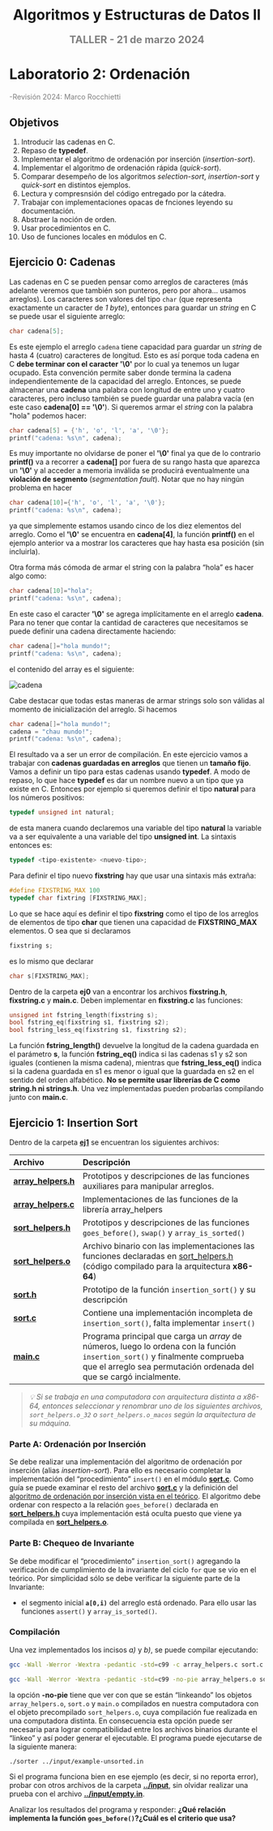 <h1 align="center" style="font-weight:bold;">Algoritmos y Estructuras de Datos II</h1>
<p align="center" style="color:gray; font-size: 20px; font-weight:bold;">TALLER - 21 de marzo 2024</p>

# Laboratorio 2: Ordenación
<p style="color:gray; font-size: 14px;">
    -Revisión 2024: Marco Rocchietti
</p>

## Objetivos
1. Introducir las cadenas en C.
2. Repaso de **typedef**.
3. Implementar el algoritmo de ordenación por inserción (*insertion-sort*).
4. Implementar el algoritmo de ordenación rápida (*quick-sort*).
5. Comparar desempeño de los algoritmos *selection-sort*, *insertion-sort* y *quick-sort* en distintos ejemplos.
6. Lectura y compresnsión del código entregado por la cátedra.
7. Trabajar con implementaciones opacas de fnciones leyendo su documentación.
8. Abstraer la noción de orden.
9. Usar procedimientos en C.
10. Uso de funciones locales en módulos en C.

## Ejercicio 0: Cadenas
Las cadenas en C se pueden pensar como arreglos de caracteres (más adelante veremos que también son punteros, pero por ahora… usamos arreglos). Los caracteres son valores del tipo `char` (que representa exactamente un caracter de *1 byte*), entonces para guardar un *string* en C se puede usar el siguiente arreglo:
```c
char cadena[5];
```
Es este ejemplo el arreglo `cadena` tiene capacidad para guardar un *string* de hasta 4 (cuatro) caracteres de longitud. Esto es así porque toda cadena en C **debe terminar con el caracter '\0'** por lo cual ya tenemos un lugar ocupado. Esta convención permite saber donde termina la cadena independientemente de la capacidad del arreglo. Entonces, se puede almacenar una **cadena** una palabra con longitud de entre uno y cuatro caracteres, pero incluso también se puede guardar una palabra vacía (en este caso **cadena[0] == '\0'**). Si queremos armar el *string* con la palabra "hola" podemos hacer:
```c
char cadena[5] = {'h', 'o', 'l', 'a', '\0'};
printf("cadena: %s\n", cadena);
```
Es muy importante no olvidarse de poner el **'\0'** final ya que de lo contrario **printf()** va a recorrer a **cadena[]** por fuera de su rango hasta que aparezca un **'\0'** y al acceder a memoria inválida se producirá eventualmente una **violación de segmento** (*segmentation fault*). Notar que no hay ningún problema en hacer
```c
char cadena[10]={'h', 'o', 'l', 'a', '\0'};
printf("cadena: %s\n", cadena);
```
ya que simplemente estamos usando cinco de los diez elementos del arreglo. Como el **'\0'** se encuentra en **cadena[4]**, la función **printf()** en el ejemplo anterior va a mostrar los caracteres que hay hasta esa posición (sin incluirla).

Otra forma más cómoda de armar el string con la palabra “hola” es hacer algo como:
```c
char cadena[10]="hola";
printf("cadena: %s\n", cadena);
```
En este caso el caracter **'\0'** se agrega implícitamente en el arreglo **cadena**. Para no tener que contar la
cantidad de caracteres que necesitamos se puede definir una cadena directamente haciendo:
```c
char cadena[]="hola mundo!";
printf("cadena: %s\n", cadena);
```
el contenido del array es el siguiente:

![cadena](https://i.ibb.co/c1X49md/Captura-desde-2024-03-22-23-40-17.png "cadena")

Cabe destacar que todas estas maneras de armar strings solo son válidas al momento de inicialización del arreglo. Si hacemos
```c
char cadena[]="hola mundo!";
cadena = "chau mundo!";
printf("cadena: %s\n", cadena);
```
El resultado va a ser un error de compilación. En este ejercicio vamos a trabajar con **cadenas guardadas en arreglos** que tienen un **tamaño fijo**. Vamos a definir un tipo para estas cadenas usando **typedef**. A modo de repaso, lo que hace **typedef** es dar un nombre nuevo a un tipo que ya existe en C. Entonces por ejemplo si queremos definir el tipo **natural** para los números positivos:
```c
typedef unsigned int natural;
```
de esta manera cuando declaremos una variable del tipo **natural** la variable va a ser equivalente a una variable del tipo **unsigned int**. La sintaxis entonces es:
```c
typedef <tipo-existente> <nuevo-tipo>;
```
Para definir el tipo nuevo **fixstring** hay que usar una sintaxis más extraña:
```c
#define FIXSTRING_MAX 100
typedef char fixtring [FIXSTRING_MAX];
```
Lo que se hace aquí es definir el tipo **fixstring** como el tipo de los arreglos de elementos de tipo **char** que tienen una capacidad de **FIXSTRING_MAX** elementos. O sea que si declaramos
```c
fixstring s;
```
es lo mismo que declarar
```c
char s[FIXSTRING_MAX];
```
Dentro de la carpeta **ej0** van a encontrar los archivos **fixstring.h**, **fixstring.c** y **main.c**. Deben implementar en **fixstring.c** las funciones:
```c
unsigned int fstring_length(fixstring s);
bool fstring_eq(fixstring s1, fixstring s2);
bool fstring_less_eq(fixstring s1, fixstring s2);
```
La función **fstring_length()** devuelve la longitud de la cadena guardada en el parámetro **s**, la función **fstring_eq()** indica si las cadenas s1 y s2 son iguales (contienen la misma cadena), mientras que **fstring_less_eq()** indica si la cadena guardada en s1 es menor o igual que la guardada en s2 en el sentido del orden alfabético. **No se permite usar librerías de C como string.h ni strings.h**. Una vez implementadas pueden probarlas compilando junto con **main.c**.

## Ejercicio 1: Insertion Sort
Dentro de la carpeta **[ej1](./ej1/)** se encuentran los siguientes archivos:

| **Archivo** | **Descripción** |
| :------------ | :------------ |
| **[array_helpers.h](./ej1/array_helpers.h)** | Prototipos y descripciones de las funciones auxiliares para manipular arreglos. |
| **[array_helpers.c](./ej1/array_helpers.c)** | Implementaciones de las funciones de la librería array_helpers |
| **[sort_helpers.h](./ej1/sort_helpers.h)** | Prototipos y descripciones de las funciones `goes_before()`, `swap()` y `array_is_sorted()` |
| **[sort_helpers.o](./ej1/sort_helpers.o)** | Archivo binario con las implementaciones las funciones declaradas en [sort_helpers.h](./ej1/sort_helpers.h) (código compilado para la arquitectura **x86-64**) |
| **[sort.h](./ej1/sort.h)** | Prototipo de la función `insertion_sort()` y su descripción |
| **[sort.c](./ej1/sort.c)** | Contiene una implementación incompleta de `insertion_sort()`, falta implementar `insert()` |
| **[main.c](./ej1/main.c)** | Programa principal que carga un *array* de números, luego lo ordena con la función `insertion_sort()` y finalmente comprueba que el arreglo sea permutación ordenada del que se cargó incialmente. |

> *💡 Si se trabaja en una computadora con arquitectura distinta a x86-64, entonces seleccionar y renombrar uno de los siguientes archivos, `sort_helpers.o_32` o `sort_helpers.o_macos` según la arquitectura de su máquina.*

### **Parte A:** Ordenación por Inserción
Se debe realizar una implementación del algoritmo de ordenación por inserción (alias *insertion-sort*). Para ello es necesario completar la implementación del “procedimiento” `insert()` en el módulo **[sort.c](./ej1/sort.c)**. Como guía se puede examinar el resto del archivo **[sort.c](./ej1/sort.c)** y la definición del [algoritmo de ordenación por inserción vista en el teórico](https://wiki.cs.famaf.unc.edu.ar/lib/exe/fetch.php?media=algo2:main:01.ordenacion.elemental.pdf#page=59). El algoritmo debe ordenar con respecto a la relación `goes_before()` declarada en **[sort_helpers.h](./ej1/sort_helpers.h)** cuya implementación está oculta puesto que viene ya compilada en **[sort_helpers.o](./ej1/sort_helpers.o)**.

### **Parte B:** Chequeo de Invariante
Se debe modificar el “procedimiento” `insertion_sort()` agregando la verificación de cumplimiento de la invariante del ciclo `for` que se vio en el teórico. Por simplicidad sólo se debe verificar la siguiente parte de la Invariante:
- el segmento inicial **`a[0,i)`** del arreglo está ordenado.
Para ello usar las funciones `assert()` y `array_is_sorted()`.

### Compilación
Una vez implementados los incisos *a)* y *b)*, se puede compilar ejecutando:
```bash
gcc -Wall -Werror -Wextra -pedantic -std=c99 -c array_helpers.c sort.c main.c

gcc -Wall -Werror -Wextra -pedantic -std=c99 -no-pie array_helpers.o sort.o sort_helpers.o main.o -o sorter
```
la opción **-no-pie** tiene que ver con que se están “linkeando” los objetos `array_helpers.o`, `sort.o` y `main.o` compilados en nuestra computadora con el objeto precompilado `sort_helpers.o`, cuya compilación fue realizada en una computadora distinta. En consecuencia esta opción puede ser necesaria para lograr compatibilidad entre los archivos binarios durante el “linkeo” y así poder generar el ejecutable. El programa puede ejecutarse de la siguiente manera:
```bash
./sorter ../input/example-unsorted.in
```
Si el programa funciona bien en ese ejemplo (es decir, si no reporta error), probar con otros archivos de la carpeta **[../input](./input/)**, sin olvidar realizar una prueba con el archivo **[../input/empty.in](./input/empty.in)**.

Analizar los resultados del programa y responder: **¿Qué relación implementa la función `goes_before()`?¿Cuál es el criterio que usa?**